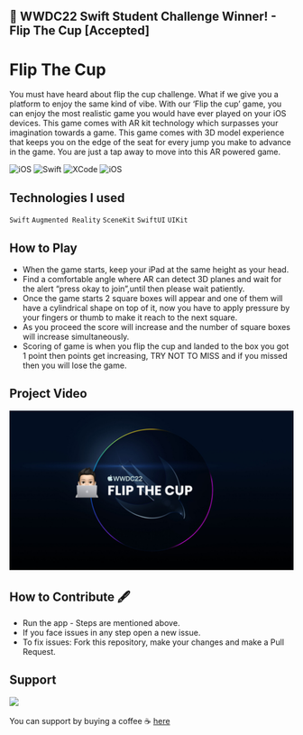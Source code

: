 ## ** WWDC22 Swift Student Challenge Winner! - Flip The Cup [Accepted]**

# Flip The Cup
You must have heard about flip the cup challenge. What if we give you a platform to enjoy the same kind of vibe. With our ‘Flip the cup’ game, you can enjoy the most realistic game you would have ever played on your iOS devices. This game comes with AR kit technology which surpasses your imagination towards a game. This game comes with 3D model experience that keeps you on the edge of the seat for every jump you make to advance in the game. You are just a tap away to move into this AR powered game. 
<p>
<img alt="iOS" src="https://img.shields.io/badge/platform-iOS-blue">
 <img alt="Swift" src="https://img.shields.io/badge/SwiftUI-brightgreen">
<img alt="XCode" src="https://img.shields.io/badge/XCode-11.5-blueviolet">
<img alt="iOS" src="https://img.shields.io/badge/iOS-13-orange">
</p>

## Technologies I used
`Swift` `Augmented Reality` `SceneKit` `SwiftUI` `UIKit`

## How to Play
 * When the game starts, keep your iPad at the same height as your head.
 * Find a comfortable angle where AR can detect 3D planes and wait for the alert “press okay to join”,until then please wait patiently.
 * Once the game starts 2 square boxes will appear and one of them will have a cylindrical shape on top of it, now you have to apply pressure by your fingers or thumb to make it reach to the next square.
 * As you proceed the score will increase and the number of square boxes will increase simultaneously.
 * Scoring of game is when you flip the cup and landed to the box you got 1 point then points get increasing, TRY NOT TO MISS and if you missed then you will lose the game.

## Project Video
[![IMAGE ALT TEXT HERE](https://github.com/Ayush21082/Flip-The-Cup/blob/main/Banner.png)](https://youtu.be/1zy_tqStrtA)

 ## How to Contribute 🖋 ##
 * Run the app - Steps are mentioned above.
 * If you face issues in any step open a new issue.
 * To fix issues: Fork this repository, make your changes and make a Pull Request.
 
## Support

<!-- [![IMAGE ALT TEXT HERE](https://www.buymeacoffee.com/assets/img/guidelines/download-assets-1.svg)](https://www.buymeacoffee.com/thecodexpose) -->
<a href="https://www.buymeacoffee.com/codexpose"><img src="https://www.buymeacoffee.com/assets/img/guidelines/download-assets-1.svg" width="200"/></a>

You can support by buying a coffee ☕️ [here](https://www.buymeacoffee.com/codexpose)

 

